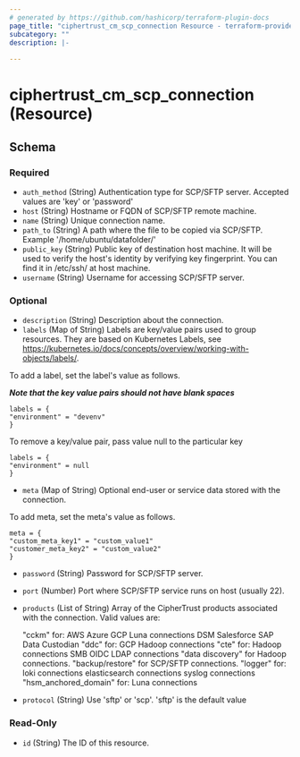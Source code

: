 ```yaml
---
# generated by https://github.com/hashicorp/terraform-plugin-docs
page_title: "ciphertrust_cm_scp_connection Resource - terraform-provider-ciphertrust"
subcategory: ""
description: |-
  
---
```


# ciphertrust_cm_scp_connection (Resource)





<!-- schema generated by tfplugindocs -->
## Schema

### Required

- `auth_method` (String) Authentication type for SCP/SFTP server. Accepted values are 'key' or 'password'
- `host` (String) Hostname or FQDN of SCP/SFTP remote machine.
- `name` (String) Unique connection name.
- `path_to` (String) A path where the file to be copied via SCP/SFTP. Example '/home/ubuntu/datafolder/'
- `public_key` (String) Public key of destination host machine. It will be used to verify the host's identity by verifying key fingerprint. You can find it in /etc/ssh/ at host machine.
- `username` (String) Username for accessing SCP/SFTP server.

### Optional

- `description` (String) Description about the connection.
- `labels` (Map of String) Labels are key/value pairs used to group resources. They are based on Kubernetes Labels, see https://kubernetes.io/docs/concepts/overview/working-with-objects/labels/.

To add a label, set the label's value as follows.

**_Note that the key value pairs should not have blank spaces_**

    labels = {
    "environment" = "devenv"
    }

To remove a key/value pair, pass value null to the particular key

    labels = {
    "environment" = null
    }
- `meta` (Map of String) Optional end-user or service data stored with the connection.

To add meta, set the meta's value as follows.

    meta = {
    "custom_meta_key1" = "custom_value1"
    "customer_meta_key2" = "custom_value2"
    }

- `password` (String) Password for SCP/SFTP server.
- `port` (Number) Port where SCP/SFTP service runs on host (usually 22).
- `products` (List of String) Array of the CipherTrust products associated with the connection. Valid values are:

    "cckm" for:
        AWS
        Azure
        GCP
        Luna connections
        DSM
        Salesforce
        SAP Data Custodian
    "ddc" for:
        GCP
        Hadoop connections
    "cte" for:
        Hadoop connections
        SMB
        OIDC
        LDAP connections
    "data discovery" for Hadoop connections.
    "backup/restore" for SCP/SFTP connections.
    "logger" for:
        loki connections
        elasticsearch connections
        syslog connections
    "hsm_anchored_domain" for:
        Luna connections
- `protocol` (String) Use 'sftp' or 'scp'. 'sftp' is the default value

### Read-Only

- `id` (String) The ID of this resource.
